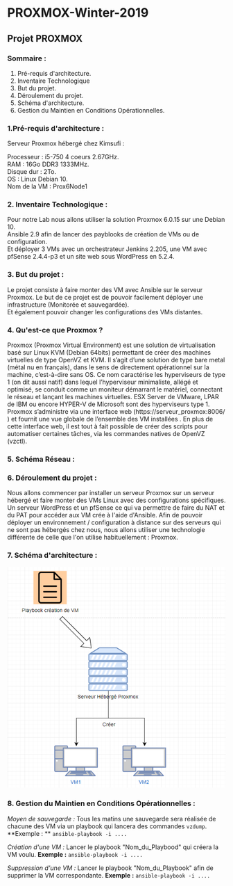 # PROXMOX-Winter-2019
## Projet PROXMOX 

### Sommaire : 
 1. Pré-requis d'architecture.
 2. Inventaire Technologique
 3. But du projet.
 4. Déroulement du projet.
 5. Schéma d'architecture.
 6. Gestion du Maintien en Conditions Opérationnelles. 
### 1.Pré-requis d'architecture :

Serveur Proxmox hébergé chez Kimsufi :

Processeur : i5-750 4 coeurs 2.67GHz.  
RAM : 16Go DDR3 1333MHz.  
Disque dur : 2To.  
OS : Linux Debian 10.            
Nom de la VM : Prox6Node1  

### 2. Inventaire Technologique :

Pour notre Lab nous allons utiliser la solution Proxmox 6.0.15 sur une Debian 10.  
Ansible 2.9 afin de lancer des payblooks de création de VMs ou de configuration.  
Et déployer 3 VMs avec un orchestrateur Jenkins 2.205, une VM avec pfSense 2.4.4-p3 et un site web sous WordPress en 5.2.4.  

### 3. But du projet :

Le projet consiste à faire monter des VM avec Ansible sur le serveur Proxmox. 
Le but de ce projet est de pouvoir facilement déployer une infrastructure (Monitorée et sauvegardée).  
Et également pouvoir changer les configurations des VMs distantes.

### 4. Qu'est-ce que Proxmox ?
Proxmox (Proxmox Virtual Environment) est une solution de virtualisation basé sur Linux KVM (Debian 64bits) permettant de créer des machines virtuelles de type OpenVZ et KVM. Il s’agit d’une solution de type bare metal (métal nu en français), dans le sens de directement opérationnel sur la machine, c’est-à-dire sans OS. Ce nom caractérise les hyperviseurs de type 1 (on dit aussi natif) dans lequel l’hyperviseur minimaliste, allégé et optimisé, se conduit comme un moniteur démarrant le matériel, connectant le réseau et lançant les machines virtuelles. ESX Server de VMware, LPAR de IBM ou encore HYPER-V de Microsoft sont des hyperviseurs type 1. Proxmox s’administre via une interface web (https://serveur_proxmox:8006/ ) et fournit une vue globale de l’ensemble des VM installées . En plus de cette interface web, il est tout à fait possible de créer des scripts pour automatiser certaines tâches, via les commandes natives de OpenVZ (vzctl).

### 5. Schéma Réseau :

### 6. Déroulement du projet :

Nous allons commencer par installer un serveur Proxmox sur un serveur hébergé et faire monter des VMs Linux avec des configurations spécifiques. Un serveur WordPress et un pfSense ce qui va permettre de faire du NAT et du PAT pour accéder aux VM crée à l'aide d'Ansible. Afin de pouvoir déployer un environnement / configuration à distance sur des serveurs qui ne sont pas hébergés chez nous, nous allons utiliser une technologie différente de celle que l'on utilise habituellement : Proxmox. 

### 7. Schéma d'architecture :
![alt text](https://github.com/alexdoret33/PROXMOX-Winter-2019/blob/master/Images/Diagramme%20Cool.png?raw=true)

### 8. Gestion du Maintien en Conditions Opérationnelles : 

*Moyen de sauvegarde :* Tous les matins une sauvegarde sera réalisée de chacune des VM via un playbook qui lancera des commandes `vzdump`.
**Exemple : ** `ansible-playbook -i ....`

*Création d'une VM :* Lancer le playbook "Nom_du_Playbood" qui créera la VM voulu.
**Exemple :** `ansible-playbook -i ....`

*Suppression d'une VM :* Lancer le playbook "Nom_du_Playbook" afin de supprimer la VM correspondante. **Exemple :** `ansible-playbook -i ....`
